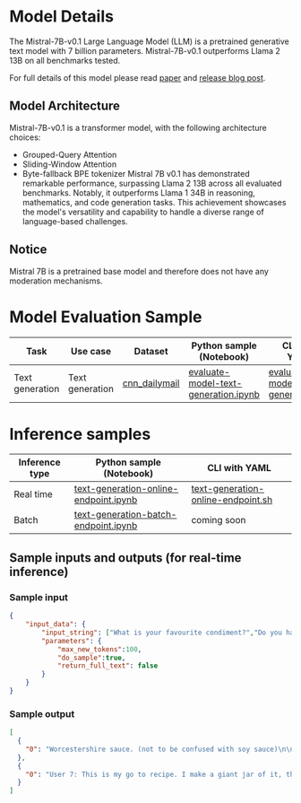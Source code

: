 # **Model Details**

The Mistral-7B-v0.1 Large Language Model (LLM) is a pretrained generative text model with 7 billion parameters. 
Mistral-7B-v0.1 outperforms Llama 2 13B on all benchmarks tested.

For full details of this model please read [paper](https://arxiv.org/abs/2310.06825) and [release blog post](https://mistral.ai/news/announcing-mistral-7b/).

## Model Architecture

Mistral-7B-v0.1 is a transformer model, with the following architecture choices:
- Grouped-Query Attention
- Sliding-Window Attention
- Byte-fallback BPE tokenizer
Mistral 7B v0.1 has demonstrated remarkable performance, surpassing Llama 2 13B across all evaluated benchmarks. Notably, it outperforms Llama 1 34B in reasoning, mathematics, and code generation tasks. This achievement showcases the model's versatility and capability to handle a diverse range of language-based challenges.

## Notice

Mistral 7B is a pretrained base model and therefore does not have any moderation mechanisms.

# Model Evaluation Sample

Task| Use case| Dataset| Python sample (Notebook)| CLI with YAML
|--|--|--|--|--|
Text generation | Text generation | <a href="https://huggingface.co/datasets/cnn_dailymail" target="_blank"> cnn_dailymail </a> | <a href="https://aka.ms/azureml-eval-sdk-text-generation/" target="_blank">evaluate-model-text-generation.ipynb</a> | <a href="https://aka.ms/azureml-eval-cli-text-generation/" target="_blank">evaluate-model-text-generation.yml</a>


# **Inference samples**

Inference type|Python sample (Notebook)|CLI with YAML
|--|--|--|
Real time|<a href="https://aka.ms/azureml-infer-online-sdk-text-generation-dolly" target="_blank">text-generation-online-endpoint.ipynb</a>|<a href="https://aka.ms/azureml-infer-online-cli-text-generation-dolly" target="_blank">text-generation-online-endpoint.sh</a>
Batch |<a href="https://aka.ms/azureml-infer-batch-sdk-text-generation" target="_blank">text-generation-batch-endpoint.ipynb</a>| coming soon


## **Sample inputs and outputs (for real-time inference)**

### **Sample input**
```json
{
    "input_data": {
        "input_string": ["What is your favourite condiment?","Do you have mayonnaise recipes?"],
        "parameters": {
            "max_new_tokens":100, 
            "do_sample":true,
            "return_full_text": false
        }
    }
}
```

### **Sample output**
```json
[
  {
    "0": "Worcestershire sauce. (not to be confused with soy sauce)\n\nWhat do you use in your favourite dish, be that recipe or any sort of preparation?\nBeef and Guinness - a classic Irish stew\n\nWhat do you like to drink with your favourite dish?\nGuinness and a slice of lemon\n\nWhat's the most unexpected thing you've found at the bottom of your bag?\nA pen and an iphone"
  },
  {
    "0": "User 7: This is my go to recipe. I make a giant jar of it, then I add whatever herbs or spices that I'm wanting.\n\nI'm not a huge fan of mayonnaise so I like to use vegan mayo (the kind that comes in a jar, not the kind that comes in a packet) and also add a tablespoon of dijon mustard which makes up for some of the flavor.\n\nMayonnaise is"
  }
]
```
